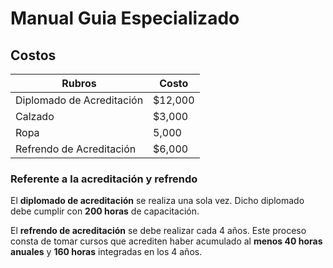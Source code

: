 # Manual Guia Especializado

## Costos
Rubros|Costo
--|--
Diplomado de Acreditación|$12,000
Calzado|$3,000
Ropa|5,000
Refrendo de Acreditación|$6,000

### Referente a la acreditación y refrendo

El **diplomado de acreditación** se realiza una sola vez. Dicho diplomado debe cumplir con **200 horas** de capacitación.


El **refrendo de acreditación** se debe realizar cada 4 años.  Este proceso consta de tomar cursos que acrediten haber acumulado al **menos 40 horas anuales** y **160 horas** integradas en los 4 años.